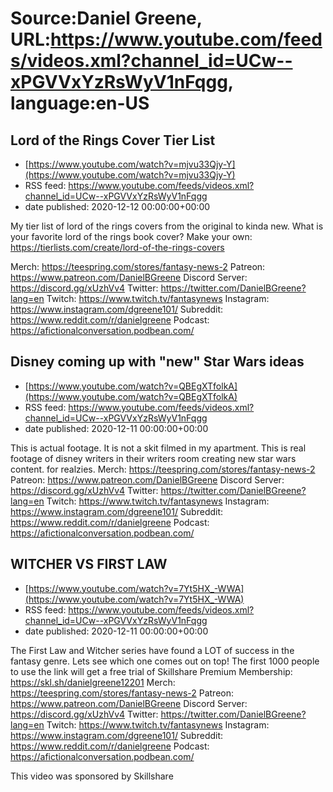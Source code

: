 # Source:Daniel Greene, URL:https://www.youtube.com/feeds/videos.xml?channel_id=UCw--xPGVVxYzRsWyV1nFqgg, language:en-US

## Lord of the Rings Cover Tier List
 - [https://www.youtube.com/watch?v=mjvu33Qjy-Y](https://www.youtube.com/watch?v=mjvu33Qjy-Y)
 - RSS feed: https://www.youtube.com/feeds/videos.xml?channel_id=UCw--xPGVVxYzRsWyV1nFqgg
 - date published: 2020-12-12 00:00:00+00:00

My tier list of lord of the rings covers from the original to kinda new. What is your favorite lord of the rings book cover? 
Make your own: https://tierlists.com/create/lord-of-the-rings-covers

Merch: https://teespring.com/stores/fantasy-news-2
Patreon: https://www.patreon.com/DanielBGreene
Discord Server: https://discord.gg/xUzhVv4
Twitter: https://twitter.com/DanielBGreene?lang=en
Twitch: https://www.twitch.tv/fantasynews
Instagram: https://www.instagram.com/dgreene101/
Subreddit: https://www.reddit.com/r/danielgreene
Podcast: https://afictionalconversation.podbean.com/

## Disney coming up with "new" Star Wars ideas
 - [https://www.youtube.com/watch?v=QBEgXTfolkA](https://www.youtube.com/watch?v=QBEgXTfolkA)
 - RSS feed: https://www.youtube.com/feeds/videos.xml?channel_id=UCw--xPGVVxYzRsWyV1nFqgg
 - date published: 2020-12-11 00:00:00+00:00

This is actual footage. It is not a skit filmed in my apartment. This is real footage of disney writers in their writers room creating new star wars content. for realzies.
Merch: https://teespring.com/stores/fantasy-news-2
Patreon: https://www.patreon.com/DanielBGreene
Discord Server: https://discord.gg/xUzhVv4
Twitter: https://twitter.com/DanielBGreene?lang=en
Twitch: https://www.twitch.tv/fantasynews
Instagram: https://www.instagram.com/dgreene101/
Subreddit: https://www.reddit.com/r/danielgreene
Podcast: https://afictionalconversation.podbean.com/

## WITCHER VS FIRST LAW
 - [https://www.youtube.com/watch?v=7Yt5HX_-WWA](https://www.youtube.com/watch?v=7Yt5HX_-WWA)
 - RSS feed: https://www.youtube.com/feeds/videos.xml?channel_id=UCw--xPGVVxYzRsWyV1nFqgg
 - date published: 2020-12-11 00:00:00+00:00

The First Law and Witcher series have found a LOT of success in the fantasy genre. Lets see which one comes out on top! 
The first 1000 people to use the link will get a free trial of Skillshare Premium Membership: https://skl.sh/danielgreene12201
Merch: https://teespring.com/stores/fantasy-news-2
Patreon: https://www.patreon.com/DanielBGreene
Discord Server: https://discord.gg/xUzhVv4
Twitter: https://twitter.com/DanielBGreene?lang=en
Twitch: https://www.twitch.tv/fantasynews
Instagram: https://www.instagram.com/dgreene101/
Subreddit: https://www.reddit.com/r/danielgreene
Podcast: https://afictionalconversation.podbean.com/

This video was sponsored by Skillshare

